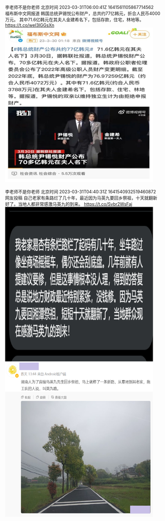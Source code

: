 李老师不是你老师 北京时间 2023-03-31T06:00:41Z 1641561105867714562<br>福布斯中文网报道
韩国总统尹锡悦公布财产，总共约77亿韩元，折合人民币4000万元。
其中71.6亿韩元在其夫人金建希名下，包括存款，住宅，林地等。 https://t.co/weI3IGGsXn<br><img src='/temp/image/2023/w-Month-3/1641561105867714562_0.jpg' width='480' height='500'><br><br>李老师不是你老师 北京时间 2023-03-31T04:40:31Z 1641540932519460872<br>网友投稿
自己老家有条路烂了几十年，最近因为马英九要回乡祭祖，十天就翻新好了。当地人都非常感激马英九的到来。 https://t.co/Svbr2WsFaj<br><img src='/temp/image/2023/w-Month-3/1641540932519460872_0.jpg' width='480' height='500'><img src='/temp/image/2023/w-Month-3/1641540932519460872_1.jpg' width='480' height='500'><br><br>